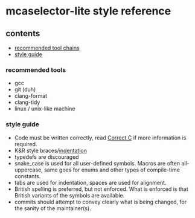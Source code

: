 # mcaselector-lite style reference
## contents
- [recommended tool chains](#recommended-tool-chains)
- [style guide](#style-guide)

### recommended tools
- gcc
- git (duh)
- clang-format
- clang-tidy
- linux / unix-like machine

### style guide
- Code must be written correctly, read [Correct C](./correct-c.md) if more information is required.
- K&R style braces/[indentation](https://en.wikipedia.org/wiki/Indentation_style)
- typedefs are discouraged
- snake_case is used for all user-defined symbols. Macros are often all-uppercase, same goes for enums and other types of compile-time constants.
- tabs are used for indentation, spaces are used for alignment.
- British spelling is preferred, but not enforced. What is enforced is that British variants of the symbols are available.
- commits should attempt to convey clearly what is being changed, for the sanity of the maintainer(s).
